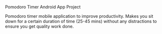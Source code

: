 Pomodoro Timer Android App Project

Pomodoro timer mobile application to improve productivity. Makes you sit down for a certain duration of time (25-45 mins) without any distractions to ensure you get quality work done. 
